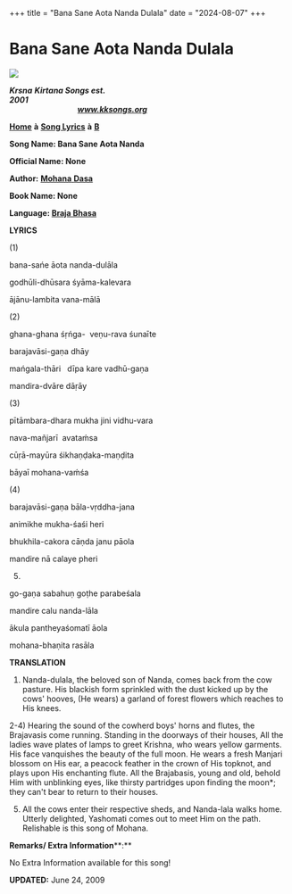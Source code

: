 +++
title = "Bana Sane Aota Nanda Dulala"
date = "2024-08-07"
+++

# Bana Sane Aota Nanda Dulala
[**![](http://kksongs.org/image_files/image002.jpg)**](http://kksongs.org/)

**_Krsna_** **_Kirtana Songs est. 2001_**                                                                                                                                                      **_www.kksongs.org_**

**[Home](http://kksongs.org/)** **à** **[Song Lyrics](http://kksongs.org/lyrics.html)** **à** **[B](http://kksongs.org/songs/song_b.html)**

**Song Name: Bana Sane Aota Nanda**

**Official Name: None**

**Author:** [**Mohana** **Dasa**](http://kksongs.org/authors/list/mohanadasa.html)

**Book Name: None**

**Language: [Braja Bhasa](http://kksongs.org/language/list/braja_bhasa.html)**

**LYRICS**

(1)

bana-sańe āota nanda-dulāla

godhūli-dhūsara śyāma-kalevara

ājānu-lambita vana-mālā

(2)

ghana-ghana śṛńga\-  veṇu-rava śunaīte

barajavāsi-gaṇa dhāy

mańgala-thāri   dīpa kare vadhū-gaṇa

mandira-dvāre dāṛāy

(3)

pītāmbara-dhara mukha jini vidhu-vara

nava-mañjarī  avataḿsa

cūṛā-mayūra śikhaṇḍaka-maṇḍita

bāyaī mohana-vaḿśa

(4)

barajavāsi-gaṇa bāla-vṛddha-jana

animikhe mukha-śaśi heri

bhukhila-cakora cāṇda janu pāola

mandire nā calaye pheri

5)

go-gaṇa sabahuṇ goṭhe parabeśala

mandire calu nanda-lāla

ākula pantheyaśomatī āola

mohana-bhaṇita rasāla

**TRANSLATION**

1) Nanda-dulala, the beloved son of Nanda, comes back from the cow pasture. His blackish form sprinkled with the dust kicked up by the cows' hooves, (He wears) a garland of forest flowers which reaches to His knees.

2-4) Hearing the sound of the cowherd boys' horns and flutes, the Brajavasis come running. Standing in the doorways of their houses, All the ladies wave plates of lamps to greet Krishna, who wears yellow garments. His face vanquishes the beauty of the full moon. He wears a fresh Manjari blossom on His ear, a peacock feather in the crown of His topknot, and plays upon His enchanting flute. All the Brajabasis, young and old, behold Him with unblinking eyes, like thirsty partridges upon finding the moon\*; they can't bear to return to their houses.

5) All the cows enter their respective sheds, and Nanda-lala walks home. Utterly delighted, Yashomati comes out to meet Him on the path. Relishable is this song of Mohana.

**Remarks/ Extra Information****:**

No Extra Information available for this song!

**UPDATED:** June 24, 2009
